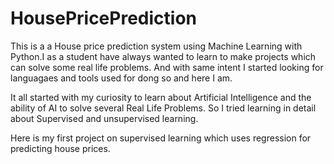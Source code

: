# HousePricePrediction

This is a a House price prediction system using Machine Learning with Python.I  as a student have always 
wanted to learn to make projects which can solve some real life problems. And with same intent I started 
looking for languagaes and tools used for dong so and here I am. 

It all started with my curiosity to learn about Artificial Intelligence and the ability of AI to solve 
several Real Life Problems. So I tried learning in detail about Supervised and unsupervised learning. 

Here is my first project on supervised learning which uses regression for predicting house prices. 

